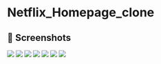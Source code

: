 # Netflix_Homepage_clone
## 📸 Screenshots
<img src="Screenshot(201).png" />
<img src="Screenshot(202).png" />
<img src="Screenshot(203).png" />
<img src="Screenshot(204).png" />
<img src="Screenshot(205).png" />
<img src="Screenshot(206).png" />
<img src="Screenshot(207).png" />

